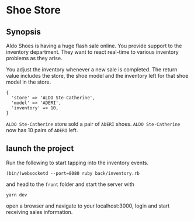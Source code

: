 # Shoe Store

## Synopsis

Aldo Shoes is having a huge flash sale online. You provide support to the inventory department. They want to react real-time to various inventory problems as they arise.

You adjust the inventory whenever a new sale is completed. The return value includes the store, the shoe model and the inventory left for that shoe model in the store.

```
{
  'store' => 'ALDO Ste-Catherine',
  'model' => 'ADERI',
  'inventory' => 10,
}
```

`ALDO Ste-Catherine` store sold a pair of `ADERI` shoes. `ALDO Ste-Catherine` now has 10 pairs of `ADERI` left.

## launch the project

Run the following to start tapping into the inventory events.

```
(bin/)websocketd --port=8080 ruby back/inventory.rb
```

and head to the `front` folder and start the server with

```
yarn dev
```

open a browser and navigate to your localhost:3000, login and start receiving sales information.
